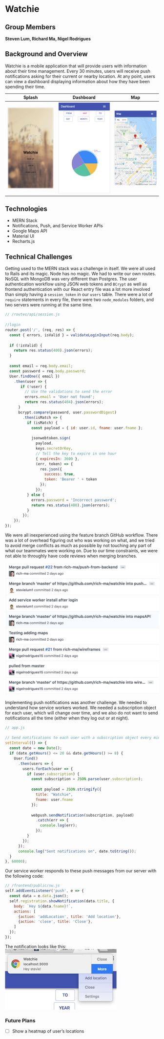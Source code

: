 # Watchie

## Group Members
**Steven Lum, Richard Ma, Nigel Rodrigues**
 
## Background and Overview
Watchie is a mobile application that will provide users with information about their time management. Every 30 minutes, users will receive push notifications asking for their current or nearby location. At any point, users can view a dashboard displaying information about how they have been spending their time.


| Splash | Dashboard | Map |
| ------ | --------- | --- |
| ![splash](./docs/splash.png) | ![dashboard](./docs/dashboard.png) | ![map](./docs/map.png) |

## Technologies
- MERN Stack
- Notifications, Push, and Service Worker APIs
- Google Maps API
- Material UI
- Recharts.js

## Technical Challenges
Getting used to the MERN stack was a challenge in itself. We were all used to Rails and its magic. Node has no magic. We had to write our own routes. NoSQL with MongoDB was very different than Postgres. The user authentication workflow using JSON web tokens and `BCrypt` as well as frontend authentication with our React entry file was a lot more involved than simply having a `session_token` in our `users` table. There were a lot of `require` statements in every file, there were two `node_modules` folders, and two servers were running at the same time.


```javascript
// /routes/api/session.js

//login
router.post('/', (req, res) => {
  const { errors, isValid } = validateLoginInput(req.body);

  if (!isValid) {
    return res.status(400).json(errors);
  }

  const email = req.body.email;
  const password = req.body.password;
  User.findOne({ email })
    .then(user => {
       if (!user) {
         // Use the validations to send the error
         errors.email = 'User not found';
         return res.status(404).json(errors);
      }
      bcrypt.compare(password, user.passwordDigest)
        .then(isMatch => {
          if (isMatch) {
            const payload = { id: user.id, fname: user.fname };

            jsonwebtoken.sign(
              payload,
              keys.secretOrKey,
              // Tell the key to expire in one hour
              { expiresIn: 3600 },
              (err, token) => {
                res.json({
                  success: true,
                  token: 'Bearer ' + token
                });
              });
          } else {
            errors.password = 'Incorrect password';
            return res.status(400).json(errors);
          }
        });
    });
});
```

We were all inexperienced using the feature branch GitHub workflow. There was a lot of overhead figuring out who was working on what, and we tried to avoid merge conflicts as much as possible by not touching any part of what our teammates were working on. Due to our time constraints, we were not able to throughly have code reviews when merging branches.

![github_workflow](./docs/github_workflow.png)

Implementing push notifications was another challenge. We needed to understand how service workers worked. We needed a subscription object for each user, which will change over time, and we also do not want to send notifications all the time (either when they log out or at night).

```javascript
// app.js

// Send notifications to each user with a subscription object every minute if it is between 8AM and 8PM (for testing purposes)
setInterval(() => {
  const date = new Date();
  if (date.getHours() <= 20 && date.getHours() >= 8) {
    User.find()
      .then(users => {
        users.forEach(user => {
          if (user.subscription) {
            const subscription = JSON.parse(user.subscription);
            
            const payload = JSON.stringify({
              title: "Watchie",
              fname: user.fname
            });
          
            webpush.sendNotification(subscription, payload)
              .catch(err => {
                console.log(err);
              });
          }
        });
      });
      console.log("Sent notifications on", date.toString());
  }
}, 60000);
```

Our service worker responds to these push messages from our server with the following code:
```javascript
// /frontend/public/sw.js
self.addEventListener('push', e => {
  const data = e.data.json();
  self.registration.showNotification(data.title, {
    body: `Hey ${data.fname}!`,
    actions: [
      {action: 'addLocation', title: 'Add location'},
      {action: 'close', title: 'Close'},
    ]
  });
});
```

The notification looks like this:
![push_notification](./docs/push_notification.png)

###  Future Plans
- [ ] Show a heatmap of user’s locations